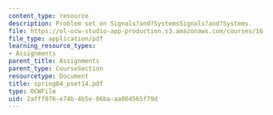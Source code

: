 ```yaml
---
content_type: resource
description: Problem set on Signals?and?SystemsSignals?and?Systems.
file: https://ol-ocw-studio-app-production.s3.amazonaws.com/courses/16-01-unified-engineering-i-ii-iii-iv-fall-2005-spring-2006/2afff076e74b4b5e06baaa004565f79d_spring04_pset14.pdf
file_type: application/pdf
learning_resource_types:
- Assignments
parent_title: Assignments
parent_type: CourseSection
resourcetype: Document
title: spring04_pset14.pdf
type: OCWFile
uid: 2afff076-e74b-4b5e-06ba-aa004565f79d
---
```

